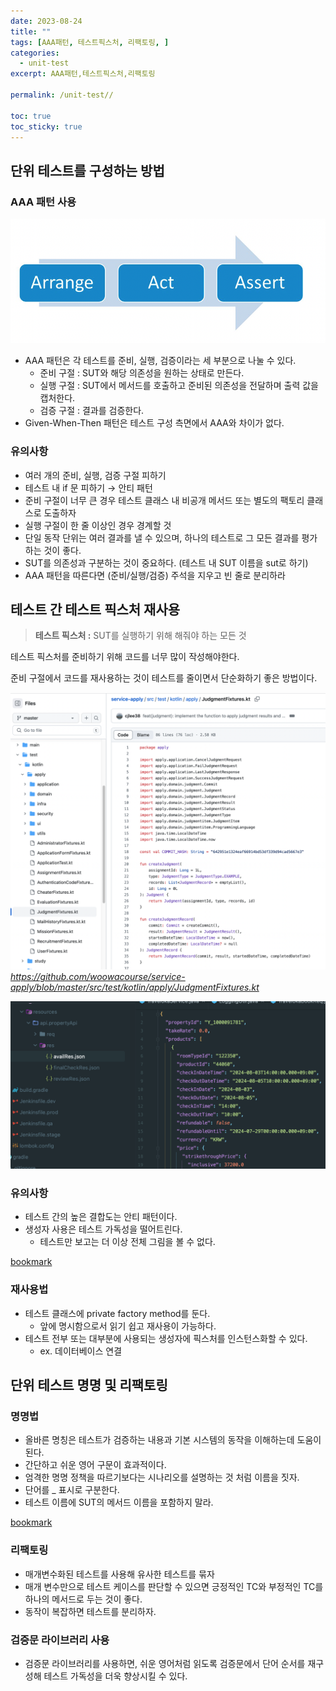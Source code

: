 ```yaml
---
date: 2023-08-24
title: ""
tags: [AAA패턴, 테스트픽스처, 리팩토링, ]
categories:
  - unit-test
excerpt: AAA패턴,테스트픽스처,리팩토링

permalink: /unit-test//

toc: true
toc_sticky: true
---
```



## 단위 테스트를 구성하는 방법


### AAA 패턴 사용


![0](/assets/img/2023-08-24-.md/0.png)

- AAA 패턴은 각 테스트를 준비, 실행, 검증이라는 세 부분으로 나눌 수 있다.
	- 준비 구절 : SUT와 해당 의존성을 원하는 상태로 만든다.
	- 실행 구절 : SUT에서 메서드를 호출하고 준비된 의존성을 전달하며 출력 값을 캡처한다.
	- 검증 구절 : 결과를 검증한다.
- Given-When-Then 패턴은 테스트 구성 측면에서 AAA와 차이가 없다.

### 유의사항

- 여러 개의 준비, 실행, 검증 구절 피하기
- 테스트 내 if 문 피하기 → 안티 패턴
- 준비 구절이 너무 큰 경우 테스트 클래스 내 비공개 메서드 또는 별도의 팩토리 클래스로 도출하자
- 실행 구절이 한 줄 이상인 경우 경계할 것
- 단일 동작 단위는 여러 결과를 낼 수 있으며, 하나의 테스트로 그 모든 결과를 평가하는 것이 좋다.
- SUT를 의존성과 구분하는 것이 중요하다. (테스트 내 SUT 이름을 sut로 하기)
- AAA 패턴을 따른다면 (준비/실행/검증) 주석을 지우고 빈 줄로 분리하라

## 테스트 간 테스트 픽스처 재사용


> **테스트 픽스처 :** SUT를 실행하기 위해 해줘야 하는 모든 것


테스트 픽스처를 준비하기 위해 코드를 너무 많이 작성해야한다.


준비 구절에서 코드를 재사용하는 것이 테스트를 줄이면서 단순화하기 좋은 방법이다.


![1](/assets/img/2023-08-24-.md/1.png)_https://github.com/woowacourse/service-apply/blob/master/src/test/kotlin/apply/JudgmentFixtures.kt_


![2](/assets/img/2023-08-24-.md/2.png)


### 유의사항

- 테스트 간의 높은 결합도는 안티 패턴이다.
- 생성자 사용은 테스트 가독성을 떨어트린다.
	- 테스트만 보고는 더 이상 전체 그림을 볼 수 없다.

[bookmark](https://jojoldu.tistory.com/611)


### 재사용법

- 테스트 클래스에 private factory method를 둔다.
	- 앞에 명시함으로서 읽기 쉽고 재사용이 가능하다.
- 테스트 전부 또는 대부분에 사용되는 생성자에 픽스처를 인스턴스화할 수 있다.
	- ex. 데이터베이스 연결

## 단위 테스트 명명 및 리팩토링


### 명명법

- 올바른 명칭은 테스트가 검증하는 내용과 기본 시스템의 동작을 이해하는데 도움이 된다.
- 간단하고 쉬운 영어 구문이 효과적이다.
- 엄격한 명명 정책을 따르기보다는 시나리오를 설명하는 것 처럼 이름을 짓자.
- 단어를 _ 표시로 구분한다.
- 테스트 이름에 SUT의 메서드 이름을 포함하지 말라.

[bookmark](https://it-is-mine.tistory.com/3)


### 리팩토링

- 매개변수화된 테스트를 사용해 유사한 테스트를 묶자
- 매개 변수만으로 테스트 케이스를 판단할 수 있으면 긍정적인 TC와 부정적인 TC를 하나의 메서드로 두는 것이 좋다.
- 동작이 복잡하면 테스트를 분리하자.

### 검증문 라이브러리 사용

- 검증문 라이브러리를 사용하면, 쉬운 영어처럼 읽도록 검증문에서 단어 순서를 재구성해 테스트 가독성을 더욱 향상시킬 수 있다.
